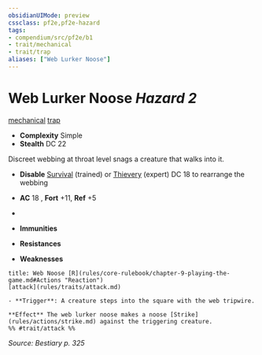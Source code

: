 ```yaml
---
obsidianUIMode: preview
cssclass: pf2e,pf2e-hazard
tags:
- compendium/src/pf2e/b1
- trait/mechanical
- trait/trap
aliases: ["Web Lurker Noose"]
---
```

# Web Lurker Noose *Hazard 2*  
[mechanical](rules/traits/mechanical.md)  [trap](rules/traits/trap.md)  

- **Complexity** Simple
- **Stealth** DC 22  

Discreet webbing at throat level snags a creature that walks into it.

- **Disable** [Survival](compendium/skills.md#Survival) (trained) or [Thievery](compendium/skills.md#Thievery) (expert) DC 18 to rearrange the webbing  

- **AC** 18 , **Fort** +11, **Ref** +5
- 
- **Immunities** 
- **Resistances** 
- **Weaknesses** 
     
```ad-embed-ability
title: Web Noose [R](rules/core-rulebook/chapter-9-playing-the-game.md#Actions "Reaction")
[attack](rules/traits/attack.md)  

- **Trigger**: A creature steps into the square with the web tripwire.

**Effect** The web lurker noose makes a noose [Strike](rules/actions/strike.md) against the triggering creature.  
%% #trait/attack %%
```

*Source: Bestiary p. 325*